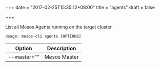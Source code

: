+++
date = "2017-02-25T15:35:12+08:00"
title = "agents"
draft = false

+++

List all Mesos Agents running on the target cluster.

    Usage: mesos-cli agents [OPTIONS]

Option      | Description
----------- | ------------
--master="" | Mesos Master

